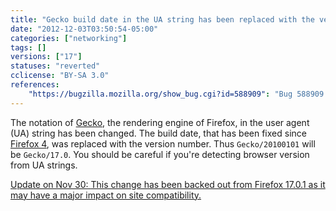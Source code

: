 ```yaml
---
title: "Gecko build date in the UA string has been replaced with the version number"
date: "2012-12-03T03:50:54-05:00"
categories: ["networking"]
tags: []
versions: ["17"]
statuses: "reverted"
cclicense: "BY-SA 3.0"
references:
    "https://bugzilla.mozilla.org/show_bug.cgi?id=588909": "Bug 588909 – Replace Gecko/<date> with Gecko/<version> in UA string"
---
```

The notation of [Gecko](https://developer.mozilla.org/en-US/docs/Mozilla/Gecko), the rendering engine of Firefox, in the user agent (UA) string has been changed. The build date, that has been fixed since [Firefox 4](https://hacks.mozilla.org/2010/09/final-user-agent-string-for-firefox-4/), was replaced with the version number. Thus `Gecko/20100101` will be `Gecko/17.0`. You should be careful if you're detecting browser version from UA strings.

<ins datetime="2012-11-30">Update on Nov 30: [This change has been backed out from Firefox 17.0.1](https://bugzilla.mozilla.org/show_bug.cgi?id=815743) as it may have a major impact on site compatibility.</ins>
